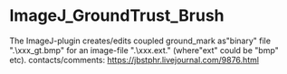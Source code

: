 # ImageJ_GroundTrust_Brush
The ImageJ-plugin creates/edits coupled ground_mark
as"binary" file ".\xxx_gt.bmp" for an image-file
".\xxx.ext." (where"ext" could be "bmp" etc).
contacts/comments:
https://jbstphr.livejournal.com/9876.html
